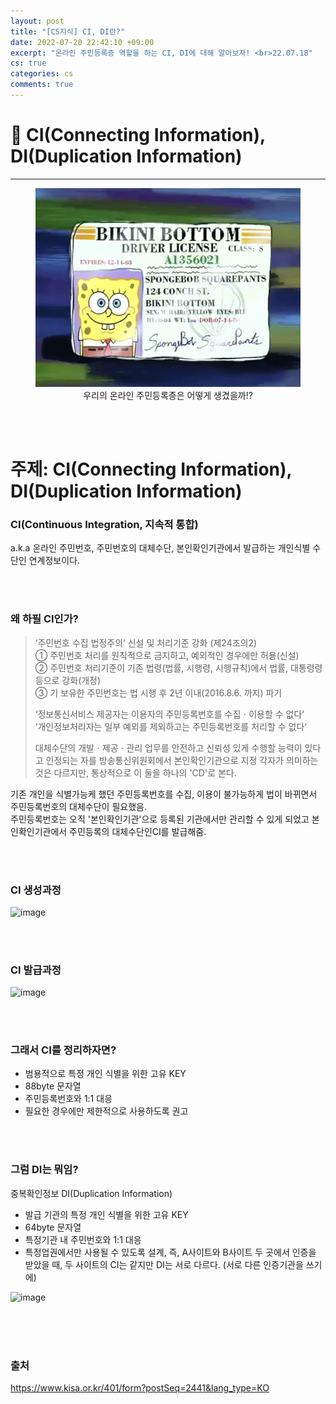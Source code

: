 ```yaml
---
layout: post
title: "[CS지식] CI, DI란?"
date: 2022-07-20 22:42:10 +09:00
excerpt: "온라인 주민등록증 역할을 하는 CI, DI에 대해 알아보자! <br>22.07.18"
cs: true
categories: cs
comments: true
---
```

# 📌 CI(Connecting Information), DI(Duplication Information)
---------------------------

<figure>
    <a href="/assets/img/cs/2022-07-20/id.gif"><img src="/assets/img/cs/2022-07-20/id.gif"></a>    
    <figcaption style="text-align:center">우리의 온라인 주민등록증은 어떻게 생겼을까!?</figcaption>
</figure>


<br>
<br>

# 주제: CI(Connecting Information), DI(Duplication Information)
### CI(Continuous Integration, 지속적 통합)
a.k.a 온라인 주민번호, 주민번호의 대체수단, 본인확인기관에서 발급하는 개인식별 수단인 연계정보이다.

<br>
<br>

### 왜 하필 CI인가?
> ‘주민번호 수집 법정주의’ 신설 및 처리기준 강화 (제24조의2)  
> ① 주민번호 처리를 원칙적으로 금지하고, 예외적인 경우에만 허용(신설)  
> ② 주민번호 처리기준이 기존 법령(법률, 시행령, 시행규칙)에서 법률, 대통령령 등으로 강화(개정)  
> ③ 기 보유한 주민번호는 법 시행 후 2년 이내(2016.8.6. 까지) 파기  
> 
> ‘정보통신서비스 제공자는 이용자의 주민등록번호를 수집ㆍ이용할 수 없다’  
> ‘개인정보처리자는 일부 예외를 제외하고는 주민등록번호를 처리할 수 없다‘
> 
> 대체수단의 개발ㆍ제공ㆍ관리 업무를 안전하고 신뢰성 있게 수행할 능력이 있다고
> 인정되는 자를 방송통신위원회에서 본인확인기관으로 지정
> 각자가 의미하는 것은 다르지만, 통상적으로 이 둘을 하나의 'CD'로 본다.  

기존 개인을 식별가능케 했던 주민등록번호를 수집, 이용이 불가능하게 법이 바뀌면서 주민등록번호의 대체수단이 필요했음.  
주민등록번호는 오직 '본인확인기관'으로 등록된 기관에서만 관리할 수 있게 되었고 본인확인기관에서 주민등록의 대체수단인CI를 발급해줌.  

<br>
<br>

### CI 생성과정
![image](https://user-images.githubusercontent.com/93513959/173234723-07f8a7e9-7de1-405f-8996-d2068c8a0d24.png)

<br>
<br>

### CI 발급과정
![image](https://user-images.githubusercontent.com/93513959/173235434-28bcafa1-350c-41fc-ab1a-8029352d9eef.png)

<br>
<br>

### 그래서 CI를 정리하자면?

- 범용적으로 특정 개인 식별을 위한 고유 KEY
- 88byte 문자열
- 주민등록번호와 1:1 대응
- 필요한 경우에만 제한적으로 사용하도록 권고

<br>
<br>

### 그럼 DI는 뭐임?
중복확인정보  DI(Duplication Information)  
- 발급 기관의 특정 개인 식별을 위한 고유 KEY
- 64byte 문자열
- 특정기관 내 주민번호와 1:1 대응
- 특정업권에서만 사용될 수 있도록 설계, 즉, A사이트와 B사이트 두 곳에서 인증을 받았을 때, 두 사이트의 CI는 같지만 DI는 서로 다르다. (서로 다른 인증기관을 쓰기에)


![image](https://user-images.githubusercontent.com/93513959/173235646-d2a3c2e0-c930-4925-a529-71de76bd0877.png)








<br>
<br>
<br>

### 출처
https://www.kisa.or.kr/401/form?postSeq=2441&lang_type=KO


[jekyll-docs]: https://jekyllrb.com/docs/home
[jekyll-gh]:   https://github.com/jekyll/jekyll
[jekyll-talk]: https://talk.jekyllrb.com/

